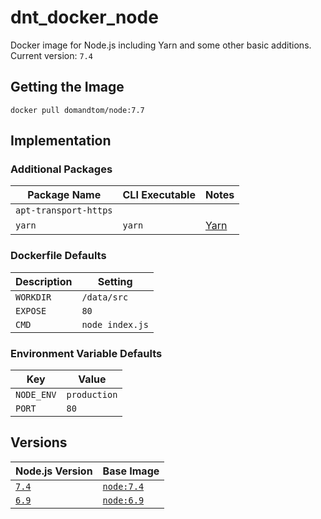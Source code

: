 # dnt_docker_node
Docker image for Node.js including Yarn and some other basic additions. Current version: `7.4`

## Getting the Image

```
docker pull domandtom/node:7.7
```

## Implementation

### Additional Packages

| Package Name          | CLI Executable | Notes                        |
| --------------------- | -------------- | ---------------------------- |
| `apt-transport-https` |                |                              |
| `yarn`                | `yarn`         | [Yarn](https://yarnpkg.com/) |

### Dockerfile Defaults

| Description       | Setting         |
| ----------------- | --------------- |
| `WORKDIR`         | `/data/src`     |
| `EXPOSE`          | `80`            |
| `CMD`             | `node index.js` |

### Environment Variable Defaults

| Key               | Value           |
| ----------------- | --------------- |
| `NODE_ENV`        | `production`    |
| `PORT`            | `80`            |

## Versions

| Node.js Version           | Base Image                                                                     |
| ------------------------- | ------------------------------------------------------------------------------ |
| [`7.4`](./7.4/Dockerfile) | [`node:7.4`](https://github.com/nodejs/docker-node/blob/master/7.4/Dockerfile) |
| [`6.9`](./6.9/Dockerfile) | [`node:6.9`](https://github.com/nodejs/docker-node/blob/master/6.9/Dockerfile) |
